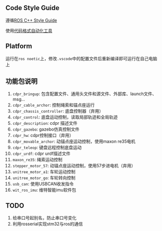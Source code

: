 ## Code Style Guide
遵循[ROS C++ Style Guide](http://wiki.ros.org/CppStyleGuide)

使用[代码格式自动化工具](https://github.com/PickNikRobotics/roscpp_code_format)

## Platform
运行在`ros noetic`上，修改`.vscode`中的配置文件后重新编译即可运行在自己电脑上

## 功能包说明
1. `cdpr_bringup`: 包含配置文件、通用头文件和源文件、外部库、launch文件、msg...
2. `cdpr_cable_archor`: 控制绳索和锚点座运行
3. `cdpr_chassis_controller`: 底盘控制器（弃用）
4. `cdpr_control`: 底盘运动控制，读取局部轨迹和全局轨迹
5. `cdpr_description`: cdpr 描述文件
6. `cdpr_gazebo`: gazebo仿真控制文件
7. `cdpr_hw`: cdpr控制接口（弃用）
8. `cdpr_movable_archor`: 动锚点座运动控制，使用maxon re35电机
9. `cdpr_teleop`: 键盘远程控制底盘运动
10. `cdpr_urdf`: cdpr urdf描述文件
11. `maxon_re35`: 绳索运动控制
12. `stepper_motor_57`: 动锚点座运动控制，使用57步进电机（弃用）
13. `unitree_motor_a1`: 车轮运动控制
14. `unitree_motor_go`: 车轮转向控制
15. `usb_can`: 使用USBCAN收发指令
16. `wit_ros_imu`: 维特智能imu软件包

## TODO
1. 给串口号起别名，防止串口号变化
2. 利用rosserial实现stm32与ros的通信
